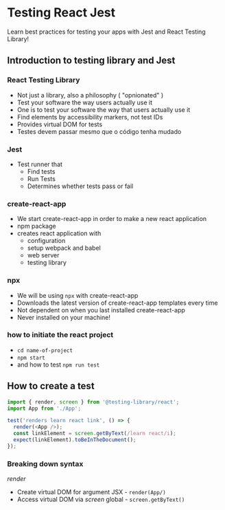 # Testing React Jest
Learn best practices for testing your apps with Jest and React Testing Library!

## Introduction to testing library and Jest

### **React Testing Library** 
- Not just a library, also a philosophy ( "opnionated" )
- Test your software the way users actually use it 
- One is to test your software the way that users actually use it 
- Find elements by accessibility markers, not test IDs
- Provides virtual DOM for tests
- Testes devem passar mesmo que o código tenha mudado

### **Jest** 
- Test runner that 
    - Find tests
    - Run Tests
    - Determines whether tests pass or fail 

### **create-react-app**
- We start create-react-app in order to make a new react application
- npm package 
- creates react application with 
    - configuration 
    - setup webpack and babel 
    - web server 
    - testing library

### npx 

- We will be using `npx` with create-react-app 
- Downloads the latest version of create-react-app templates every time
- Not dependent on when you last installed create-react-app 
- Never installed on your machine! 

### how to initiate the react project 
- `cd name-of-project`
- `npm start`
- and how to test `npm run test`     


## How to create a test 
```js
import { render, screen } from '@testing-library/react';
import App from './App';

test('renders learn react link', () => {
  render(<App />);
  const linkElement = screen.getByText(/learn react/i);
  expect(linkElement).toBeInTheDocument();
});
```

### Breaking down syntax
*render*
- Create virtual DOM for argument JSX - `render(App/)`
- Access virtual DOM via *screen* global - `screen.getByText()`



